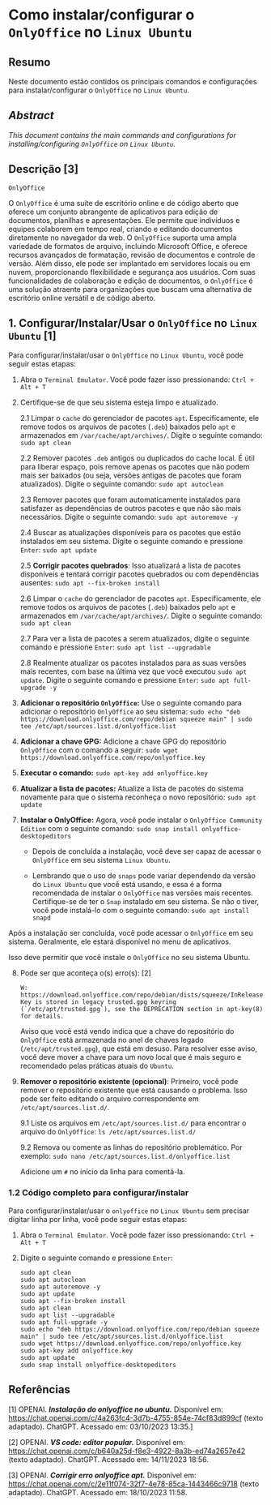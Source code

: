 # Como instalar/configurar o `OnlyOffice` no `Linux Ubuntu`

## Resumo

Neste documento estão contidos os principais comandos e configurações para instalar/configurar o `OnlyOffice` no `Linux Ubuntu`.

## _Abstract_

_This document contains the main commands and configurations for installing/configuring `OnlyOffice` on `Linux Ubuntu`._

## Descrição [3]

`OnlyOffice`

O `OnlyOffice` é uma suíte de escritório online e de código aberto que oferece um conjunto abrangente de aplicativos para edição de documentos, planilhas e apresentações. Ele permite que indivíduos e equipes colaborem em tempo real, criando e editando documentos diretamente no navegador da web. O `OnlyOffice` suporta uma ampla variedade de formatos de arquivo, incluindo Microsoft Office, e oferece recursos avançados de formatação, revisão de documentos e controle de versão. Além disso, ele pode ser implantado em servidores locais ou em nuvem, proporcionando flexibilidade e segurança aos usuários. Com suas funcionalidades de colaboração e edição de documentos, o `OnlyOffice` é uma solução atraente para organizações que buscam uma alternativa de escritório online versátil e de código aberto.


## 1. Configurar/Instalar/Usar o `OnlyOffice` no `Linux Ubuntu` [1]

Para configurar/instalar/usar o `OnlyOffice` no `Linux Ubuntu`, você pode seguir estas etapas:

1. Abra o `Terminal Emulator`. Você pode fazer isso pressionando: `Ctrl + Alt + T`


2. Certifique-se de que seu sistema esteja limpo e atualizado.

    2.1 Limpar o `cache` do gerenciador de pacotes `apt`. Especificamente, ele remove todos os arquivos de pacotes (`.deb`) baixados pelo `apt` e armazenados em `/var/cache/apt/archives/`. Digite o seguinte comando: `sudo apt clean` 
    
    2.2 Remover pacotes `.deb` antigos ou duplicados do cache local. É útil para liberar espaço, pois remove apenas os pacotes que não podem mais ser baixados (ou seja, versões antigas de pacotes que foram atualizados). Digite o seguinte comando: `sudo apt autoclean`

    2.3 Remover pacotes que foram automaticamente instalados para satisfazer as dependências de outros pacotes e que não são mais necessários. Digite o seguinte comando: `sudo apt autoremove -y`

    2.4 Buscar as atualizações disponíveis para os pacotes que estão instalados em seu sistema. Digite o seguinte comando e pressione `Enter`: `sudo apt update`

    2.5 **Corrigir pacotes quebrados**: Isso atualizará a lista de pacotes disponíveis e tentará corrigir pacotes quebrados ou com dependências ausentes: `sudo apt --fix-broken install`

    2.6 Limpar o `cache` do gerenciador de pacotes `apt`. Especificamente, ele remove todos os arquivos de pacotes (`.deb`) baixados pelo `apt` e armazenados em `/var/cache/apt/archives/`. Digite o seguinte comando: `sudo apt clean` 
    
    2.7 Para ver a lista de pacotes a serem atualizados, digite o seguinte comando e pressione `Enter`:  `sudo apt list --upgradable`

    2.8 Realmente atualizar os pacotes instalados para as suas versões mais recentes, com base na última vez que você executou `sudo apt update`. Digite o seguinte comando e pressione `Enter`: `sudo apt full-upgrade -y`
    

3. **Adicionar o repositório `OnlyOffice`:** Use o seguinte comando para adicionar o repositório `OnlyOffice` ao seu sistema: `sudo echo "deb https://download.onlyoffice.com/repo/debian squeeze main" | sudo tee /etc/apt/sources.list.d/onlyoffice.list`

4. **Adicionar a chave GPG:** Adicione a chave GPG do repositório `OnlyOffice` com o comando a seguir: `sudo wget https://download.onlyoffice.com/repo/onlyoffice.key`

5. **Executar o comando:** `sudo apt-key add onlyoffice.key`

6. **Atualizar a lista de pacotes:** Atualize a lista de pacotes do sistema novamente para que o sistema reconheça o novo repositório: `sudo apt update`

7. **Instalar o OnlyOffice:** Agora, você pode instalar o `OnlyOffice Community Edition` com o seguinte comando: `sudo snap install onlyoffice-desktopeditors`

    - Depois de concluída a instalação, você deve ser capaz de acessar o `OnlyOffice` em seu sistema `Linux Ubuntu`.

    - Lembrando que o uso de `snaps` pode variar dependendo da versão do `Linux Ubuntu` que você está usando, e essa é a forma recomendada de instalar o `OnlyOffice` nas versões mais recentes. Certifique-se de ter o `Snap` instalado em seu sistema. Se não o tiver, você pode instalá-lo com o seguinte comando: `sudo apt install snapd`

Após a instalação ser concluída, você pode acessar o `OnlyOffice` em seu sistema. Geralmente, ele estará disponível no menu de aplicativos.

Isso deve permitir que você instale o `OnlyOffice` no seu sistema Ubuntu.


8. Pode ser que aconteça o(s) erro(s): [2]

    ```
    W: https://download.onlyoffice.com/repo/debian/dists/squeeze/InRelease: Key is stored in legacy trusted.gpg keyring (`/etc/apt/trusted.gpg`), see the DEPRECATION section in apt-key(8) for details.
    ```

    Aviso que você está vendo indica que a chave do repositório do `OnlyOffice` está armazenada no anel de chaves legado (`/etc/apt/trusted.gpg`), que está em desuso. Para resolver esse aviso, você deve mover a chave para um novo local que é mais seguro e recomendado pelas práticas atuais do `Ubuntu`.

9. **Remover o repositório existente (opcional)**: Primeiro, você pode remover o repositório existente que está causando o problema. Isso pode ser feito editando o arquivo correspondente em `/etc/apt/sources.list.d/`.

    9.1 Liste os arquivos em `/etc/apt/sources.list.d/` para encontrar o arquivo do `OnlyOffice`: `ls /etc/apt/sources.list.d/`

    9.2 Remova ou comente as linhas do repositório problemático. Por exemplo: `sudo nano /etc/apt/sources.list.d/onlyoffice.list`

    Adicione um `#` no início da linha para comentá-la.

### 1.2 Código completo para configurar/instalar

Para configurar/instalar/usar o `onlyoffice` no `Linux Ubuntu` sem precisar digitar linha por linha, você pode seguir estas etapas:

1. Abra o `Terminal Emulator`. Você pode fazer isso pressionando: `Ctrl + Alt + T`

2. Digite o seguinte comando e pressione `Enter`:

    ```
    sudo apt clean
    sudo apt autoclean
    sudo apt autoremove -y
    sudo apt update
    sudo apt --fix-broken install
    sudo apt clean
    sudo apt list --upgradable
    sudo apt full-upgrade -y
    sudo echo "deb https://download.onlyoffice.com/repo/debian squeeze main" | sudo tee /etc/apt/sources.list.d/onlyoffice.list
    sudo wget https://download.onlyoffice.com/repo/onlyoffice.key
    sudo apt-key add onlyoffice.key
    sudo apt update
    sudo snap install onlyoffice-desktopeditors
    ```
    

## Referências

[1] OPENAI. ***Instalação do onlyoffice no ubuntu.*** Disponível em: <https://chat.openai.com/c/4a263fc4-3d7b-4755-854e-74cf83d899cf> (texto adaptado). ChatGPT. Acessado em: 03/10/2023 13:35.]

[2] OPENAI. ***VS code: editor popular.*** Disponível em: <https://chat.openai.com/c/b640a25d-f8e3-4922-8a3b-ed74a2657e42> (texto adaptado). ChatGPT. Acessado em: 14/11/2023 18:56.

[3] OPENAI. ***Corrigir erro onlyoffice apt.*** Disponível em: <https://chat.openai.com/c/2e11f074-32f7-4e78-85ca-1443466c9718> (texto adaptado). ChatGPT. Acessado em: 18/10/2023 11:58.

